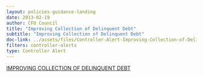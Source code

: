 ```yaml
---
layout: policies-guidance-landing 
date: 2013-02-19
author: CFO Council
title: "Improving Collection of Delinquent Debt"
subtitle: "Improving Collection of Delinquent Debt"
doc-link: ../assets/files/Controller-Alert-Improving-Collection-of-Delinquent-Debt.pdf
filters: controller-alerts
type: Controller Alert
---
```


[IMPROVING COLLECTION OF DELINQUENT DEBT]({{site.baseurl}}/assets/files/Controller-Alert-Improving-Collection-of-Delinquent-Debt-1.4.13.pdf)
